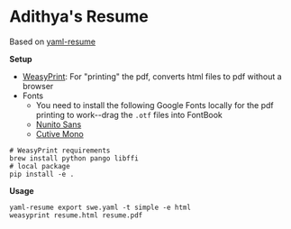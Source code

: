# Adithya's Resume

Based on [yaml-resume](https://github.com/notsag/yaml-resume)

**Setup**

* [WeasyPrint](https://doc.courtbouillon.org/weasyprint/stable/first_steps.html):
For "printing" the pdf, converts html files to pdf without a browser
* Fonts
  * You need to install the following Google Fonts locally for the pdf printing
  to work--drag the `.otf` files into FontBook
  * [Nunito Sans](https://fonts.google.com/specimen/Nunito+Sans)
  * [Cutive Mono](https://fonts.google.com/specimen/Cutive+Mono)

```shell
# WeasyPrint requirements
brew install python pango libffi
# local package
pip install -e .
```

**Usage**

```shell
yaml-resume export swe.yaml -t simple -e html
weasyprint resume.html resume.pdf
```
